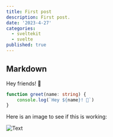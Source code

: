 ```yaml
---
title: First post
description: First post.
date: '2023-4-27'
categories:
  - sveltekit
  - svelte
published: true
---
```


## Markdown

Hey friends! 👋

```ts
function greet(name: string) {
	console.log(`Hey ${name}! 👋`)
}
```

Here is an image to see if this is working:  


![Text](image.png)
